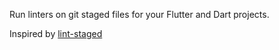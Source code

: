 Run linters on git staged files for your Flutter and Dart projects.

Inspired by [lint-staged](https://github.com/okonet/lint-staged)
